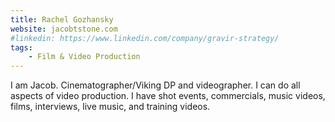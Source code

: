 ```yaml
---
title: Rachel Gozhansky
website: jacobtstone.com
#linkedin: https://www.linkedin.com/company/gravir-strategy/
tags: 
    - Film & Video Production
---
```


I am Jacob. Cinematographer/Viking DP and videographer. I can do all aspects of video production. I have shot events, commercials, music videos, films, interviews, live music, and training videos.